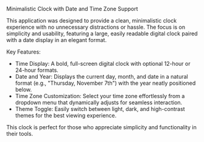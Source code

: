 Minimalistic Clock with Date and Time Zone Support

This application was designed to provide a clean, minimalistic clock experience with no unnecessary distractions or hassle. 
The focus is on simplicity and usability, featuring a large, easily readable digital clock paired with a date display in an elegant format.  

Key Features:  
- Time Display: A bold, full-screen digital clock with optional 12-hour or 24-hour formats.  
- Date and Year: Displays the current day, month, and date in a natural format (e.g., "Thursday, November 7th") with the year neatly positioned below.  
- Time Zone Customization: Select your time zone effortlessly from a dropdown menu that dynamically adjusts for seamless interaction.  
- Theme Toggle: Easily switch between light, dark, and high-contrast themes for the best viewing experience.  

This clock is perfect for those who appreciate simplicity and functionality in their tools.
